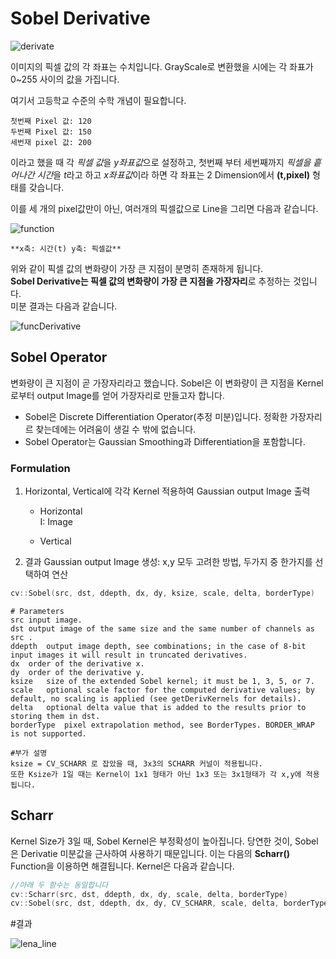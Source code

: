 # Sobel Derivative

![derivate](https://docs.opencv.org/3.4/Sobel_Derivatives_Tutorial_Theory_0.jpg)   

이미지의 픽셀 값의 각 좌표는 수치입니다. GrayScale로 변환했을 시에는 각 좌표가 0~255 사이의 값을 가집니다.   

여기서 고등학교 수준의 수학 개념이 필요합니다.   
```
첫번째 Pixel 값: 120   
두번째 Pixel 값: 150
세번재 pixel 값: 200
```

이라고 했을 때 각 *픽셀 값*을 *y좌표값*으로 설정하고, 첫번째 부터 세번째까지 *픽셀을 흩어나간 시간*을 *t*라고 하고 *x좌표값*이라 하면 각 좌표는 2 Dimension에서 **(t,pixel)** 형태를 갖습니다.   

이를 세 개의 pixel값만이 아닌, 여러개의 픽셀값으로 Line을 그리면 다음과 같습니다.   

![function](https://docs.opencv.org/3.4/Sobel_Derivatives_Tutorial_Theory_Intensity_Function.jpg)    

	**x축: 시간(t) y축: 픽셀값**      

위와 같이 픽셀 값의 변화량이 가장 큰 지점이 분명히 존재하게 됩니다.   
**Sobel Derivative는 픽셀 값의 변화량이 가장 큰 지점을 가장자리**로 추정하는 것입니다.    
미분 결과는 다음과 같습니다.   

![funcDerivative](https://docs.opencv.org/3.4/Sobel_Derivatives_Tutorial_Theory_dIntensity_Function.jpg)   

## Sobel Operator

변화량이 큰 지점이 곧 가장자리라고 했습니다. Sobel은 이 변화량이 큰 지점을 Kernel로부터 output Image를 얻어 가장자리로 만들고자 합니다.   

* Sobel은 Discrete Differentiation Operator(추정 미분)입니다. 정확한 가장자리르 찾는데에는 어려움이 생길 수 밖에 없습니다.   
* Sobel Operator는 Gaussian Smoothing과 Differentiation을 포함합니다.   

### Formulation
1. Horizontal, Vertical에 각각 Kernel 적용하여 Gaussian output Image 출력
	* Horizontal   
	I: Image   

	* Vertical   

2. 결과 Gaussian output Image 생성: x,y 모두 고려한 방법, 두가지 중 한가지를 선택하여 연산

```cpp
cv::Sobel(src, dst, ddepth, dx, dy, ksize, scale, delta, borderType)
```
```
# Parameters
src	input image.
dst	output image of the same size and the same number of channels as src .
ddepth	output image depth, see combinations; in the case of 8-bit input images it will result in truncated derivatives.
dx	order of the derivative x.
dy	order of the derivative y.
ksize	size of the extended Sobel kernel; it must be 1, 3, 5, or 7.
scale	optional scale factor for the computed derivative values; by default, no scaling is applied (see getDerivKernels for details).
delta	optional delta value that is added to the results prior to storing them in dst.
borderType	pixel extrapolation method, see BorderTypes. BORDER_WRAP is not supported.
```
```
#부가 설명
ksize = CV_SCHARR 로 잡았을 때, 3x3의 SCHARR 커널이 적용됩니다.
또한 Ksize가 1일 때는 Kernel이 1x1 형태가 아닌 1x3 또는 3x1형태가 각 x,y에 적용됩니다.
```

## Scharr

Kernel Size가 3일 때, Sobel Kernel은 부정확성이 높아집니다. 당연한 것이, Sobel은 Derivatie 미분값을 근사하여 사용하기 때문입니다. 이는 다음의 **Scharr()** Function을 이용하면 해결됩니다. Kernel은 다음과 같습니다.   


```cpp
//아래 두 함수는 동일합니다
cv::Scharr(src, dst, ddepth, dx, dy, scale, delta, borderType)
cv::Sobel(src, dst, ddepth, dx, dy, CV_SCHARR, scale, delta, borderType)
```

#결과

![lena_line](https://docs.opencv.org/3.4/Sobel_Derivatives_Tutorial_Result.jpg)    



